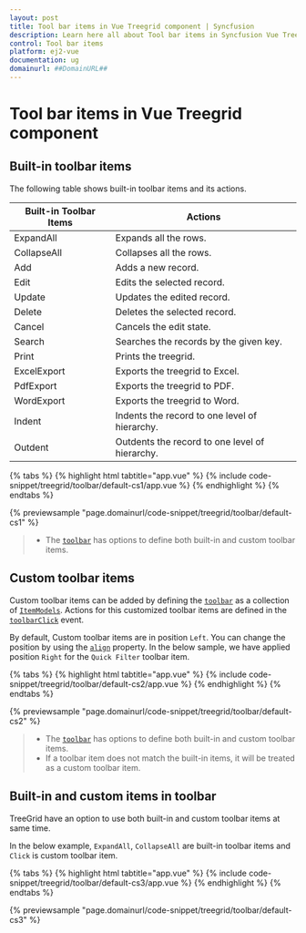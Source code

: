 ```yaml
---
layout: post
title: Tool bar items in Vue Treegrid component | Syncfusion
description: Learn here all about Tool bar items in Syncfusion Vue Treegrid component of Syncfusion Essential JS 2 and more.
control: Tool bar items 
platform: ej2-vue
documentation: ug
domainurl: ##DomainURL##
---
```


# Tool bar items in Vue Treegrid component

## Built-in toolbar items

The following table shows built-in toolbar items and its actions.

| Built-in Toolbar Items | Actions |
|------------------------|---------|
| ExpandAll | Expands all the rows.|
| CollapseAll | Collapses all the rows.|
| Add | Adds a new record.|
| Edit | Edits the selected record.|
| Update | Updates the edited record.|
| Delete | Deletes the selected record.|
| Cancel | Cancels the edit state.|
| Search | Searches the records by the given key.|
| Print | Prints the treegrid.|
| ExcelExport | Exports the treegrid to Excel.|
| PdfExport | Exports the treegrid to PDF.|
| WordExport | Exports the treegrid to Word.|
| Indent | Indents the record to one level of hierarchy.|
| Outdent | Outdents the record to one level of hierarchy.|

{% tabs %}
{% highlight html tabtitle="app.vue" %}
{% include code-snippet/treegrid/toolbar/default-cs1/app.vue %}
{% endhighlight %}
{% endtabs %}
        
{% previewsample "page.domainurl/code-snippet/treegrid/toolbar/default-cs1" %}

> * The [`toolbar`](https://ej2.syncfusion.com/vue/documentation/api/treegrid/#toolbar) has options to define both built-in and custom toolbar items.

## Custom toolbar items

Custom toolbar items can be added by defining the [`toolbar`](https://ej2.syncfusion.com/vue/documentation/api/treegrid/#toolbar) as a collection of
[`ItemModels`](https://ej2.syncfusion.com/vue/documentation/api/toolbar/#item). Actions for this customized toolbar items are defined in the [`toolbarClick`](https://ej2.syncfusion.com/vue/documentation/api/treegrid/#toolbarclick) event.

By default, Custom toolbar items are in position `Left`. You can change the position by using the [`align`](https://ej2.syncfusion.com/vue/documentation/api/toolbar/#item) property. In the below sample, we have applied position `Right` for the `Quick Filter` toolbar item.

{% tabs %}
{% highlight html tabtitle="app.vue" %}
{% include code-snippet/treegrid/toolbar/default-cs2/app.vue %}
{% endhighlight %}
{% endtabs %}
        
{% previewsample "page.domainurl/code-snippet/treegrid/toolbar/default-cs2" %}

> * The [`toolbar`](https://ej2.syncfusion.com/vue/documentation/api/treegrid/#toolbar) has options to define both built-in and custom toolbar items.
> * If a toolbar item does not match the built-in items, it will be treated as a custom toolbar item.

## Built-in and custom items in toolbar

TreeGrid have an option to use both built-in and custom toolbar items at same time.

In the below example, `ExpandAll`, `CollapseAll` are built-in toolbar items and `Click` is custom toolbar item.

{% tabs %}
{% highlight html tabtitle="app.vue" %}
{% include code-snippet/treegrid/toolbar/default-cs3/app.vue %}
{% endhighlight %}
{% endtabs %}
        
{% previewsample "page.domainurl/code-snippet/treegrid/toolbar/default-cs3" %}